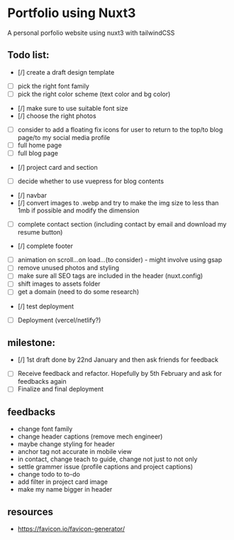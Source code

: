 # Portfolio using Nuxt3

A personal porfolio website using nuxt3 with tailwindCSS

## Todo list:
- [/] create a draft design template
- [ ] pick the right font family
- [ ] pick the right color scheme (text color and bg color)
- [/] make sure to use suitable font size
- [/] choose the right photos
- [ ] consider to add a floating fix icons for user to return to the top/to blog page/to my social media profile
- [ ] full home page
- [ ] full blog page
- [/] project card and section
- [ ] decide whether to use vuepress for blog contents
- [/] navbar
- [/] convert images to .webp and try to make the img size to less than 1mb if possible and modify the dimension
- [ ] complete contact section (including contact by email and download my resume button)
- [/] complete footer
- [ ] animation on scroll...on load...(to consider) - might involve using gsap
- [ ] remove unused photos and styling
- [ ] make sure all SEO tags are included in the header (nuxt.config)
- [ ] shift images to assets folder
- [ ] get a domain (need to do some research)
- [/] test deployment
- [ ] Deployment (vercel/netlify?)

## milestone:
- [/] 1st draft done by 22nd January and then ask friends for feedback
- [ ] Receive feedback and refactor. Hopefully by 5th February and ask for feedbacks again
- [ ] Finalize and final deployment

## feedbacks
- change font family
- change header captions (remove mech engineer)
- maybe change styling for header
- anchor tag not accurate in mobile view
- in contact, change teach to guide, change not just to not only
- settle grammer issue (profile captions and project captions)
- change todo to to-do
- add filter in project card image
- make my name bigger in header

## resources
- https://favicon.io/favicon-generator/